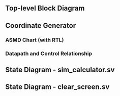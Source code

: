 ## Top-level Block Diagram

## Coordinate Generator
### ASMD Chart (with RTL)

### Datapath and Control Relationship

## State Diagram - sim_calculator.sv 

## State Diagram - clear_screen.sv

